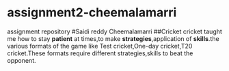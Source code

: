 # assignment2-cheemalamarri
assignment repository
#Saidi reddy Cheemalamarri
##Cricket
cricket taught me how to stay **patient** at times,to make **strategies**,application of **skills**.the various formats of the game like Test cricket,One-day cricket,T20 cricket.These formats require different strategies,skills to beat the opponent.